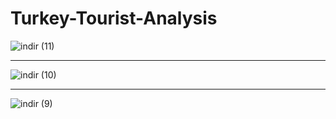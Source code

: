 # Turkey-Tourist-Analysis
![indir (11)](https://user-images.githubusercontent.com/97463861/211405528-bef6e7d0-d316-4576-b565-f06b5b9625eb.png)

<hr>

![indir (10)](https://user-images.githubusercontent.com/97463861/211405530-adc427ec-8881-49c5-aa63-472e2aa06b26.png)

<hr>

![indir (9)](https://user-images.githubusercontent.com/97463861/211405534-6b3ab05d-699b-4b65-ab0f-e4d4ab1c78ca.png)
